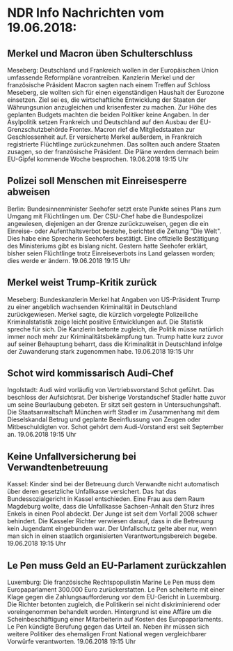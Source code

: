 # NDR Info Nachrichten vom 19.06.2018:


## Merkel und Macron üben Schulterschluss
Meseberg:		Deutschland und Frankreich wollen in der Europäischen Union umfassende Reformpläne vorantreiben. Kanzlerin Merkel und der französische Präsident Macron sagten nach einem Treffen auf Schloss Meseberg, sie wollten sich für einen eigenständigen Haushalt der Eurozone einsetzen. Ziel sei es, die wirtschaftliche Entwicklung der Staaten der Währungsunion anzugleichen und krisenfester zu machen. Zur Höhe des geplanten Budgets machten die beiden Politiker keine Angaben. In der Asylpolitik setzen Frankreich und Deutschland auf den Ausbau der EU-Grenzschutzbehörde Frontex. Macron rief die Mitgliedstaaten zur Geschlossenheit auf. Er versicherte Merkel außerdem, in Frankreich registrierte Flüchtlinge zurückzunehmen. Das sollten auch andere Staaten zusagen, so der französische Präsident. Die Pläne werden demnach beim EU-Gipfel kommende Woche besprochen. 19.06.2018 19:15 Uhr 

## Polizei soll Menschen mit Einreisesperre abweisen
Berlin: Bundesinnenminister Seehofer setzt erste Punkte seines Plans zum Umgang mit Flüchtlingen um. Der CSU-Chef habe die Bundespolizei angewiesen, diejenigen an der Grenze zurückzuweisen, gegen die ein Einreise- oder Aufenthaltsverbot bestehe, berichtet die Zeitung "Die Welt". Dies habe eine Sprecherin Seehofers bestätigt. Eine offizielle Bestätigung des Ministeriums gibt es bislang nicht. Gestern hatte Seehofer erklärt, bisher seien Flüchtlinge trotz Einreiseverbots ins Land gelassen worden; dies werde er ändern. 19.06.2018 19:15 Uhr 

## Merkel weist Trump-Kritik zurück
Meseberg: 	Bundeskanzlerin Merkel hat Angaben von US-Präsident Trump zu einer angeblich wachsenden Kriminalität in Deutschland zurückgewiesen. Merkel sagte, die kürzlich vorgelegte Polizeiliche Kriminalstatistik zeige leicht positive Entwicklungen auf. Die Statistik spreche für sich. Die Kanzlerin betonte zugleich, die Politik müsse natürlich immer noch mehr zur Kriminalitätsbekämpfung tun. Trump hatte kurz zuvor auf seiner Behauptung beharrt, dass die Kriminalität in Deutschland infolge der Zuwanderung stark zugenommen habe. 19.06.2018 19:15 Uhr 

## Schot wird kommissarisch Audi-Chef
Ingolstadt: 		Audi wird vorläufig von Vertriebsvorstand Schot geführt. Das beschloss der Aufsichtsrat. Der bisherige Vorstandschef Stadler hatte zuvor um seine Beurlaubung gebeten. Er sitzt seit gestern in Untersuchungshaft. Die Staatsanwaltschaft München wirft Stadler im Zusammenhang mit dem Dieselskandal Betrug und geplante Beeinflussung von Zeugen oder Mitbeschuldigten vor. Schot gehört dem Audi-Vorstand erst seit September an. 19.06.2018 19:15 Uhr 

## Keine Unfallversicherung bei Verwandtenbetreuung
Kassel: Kinder sind bei der Betreuung durch Verwandte nicht automatisch über deren gesetzliche Unfallkasse versichert. Das hat das Bundessozialgericht in Kassel entschieden. Eine Frau aus dem Raum Magdeburg wollte, dass die Unfallkasse Sachsen-Anhalt den Sturz ihres Enkels in einen Pool abdeckt. Der Junge ist seit dem Vorfall 2008 schwer behindert. Die Kasseler Richter verwiesen darauf, dass in die Betreuung kein Jugendamt eingebunden war. Der Unfallschutz gelte aber nur, wenn man sich in einen staatlich organisierten Verantwortungsbereich begebe. 19.06.2018 19:15 Uhr 

## Le Pen muss Geld an EU-Parlament zurückzahlen
Luxemburg: Die französische Rechtspopulistin Marine Le Pen muss dem Europaparlament 300.000 Euro zurückerstatten. Le Pen scheiterte mit einer Klage gegen die Zahlungsaufforderung vor dem EU-Gericht in Luxemburg. Die  Richter betonten zugleich, die Politikerin sei nicht diskriminierend oder voreingenommen behandelt worden. Hintergrund ist eine Affäre um die Scheinbeschäftigung einer Mitarbeiterin auf Kosten des Europaparlaments. Le Pen kündigte Berufung gegen das Urteil an. Neben ihr müssen sich weitere Politiker des ehemaligen Front National wegen vergleichbarer Vorwürfe verantworten. 19.06.2018 19:15 Uhr 
